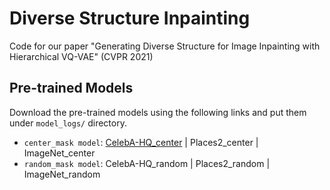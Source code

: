 # Diverse Structure Inpainting

Code for our paper "Generating Diverse Structure for Image Inpainting with Hierarchical VQ-VAE" (CVPR 2021)

## Pre-trained Models
Download the pre-trained models using the following links and put them under `model_logs/` directory.

* `center_mask model`: [CelebA-HQ_center](https://drive.google.com/drive/folders/14Vskk15KUw6kYVkbyCJZw-7PUVhAiYqT?usp=sharing) | Places2_center | ImageNet_center
* `random_mask model`: CelebA-HQ_random | Places2_random | ImageNet_random

